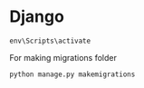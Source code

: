 # Django

    env\Scripts\activate   
    
For making migrations folder   

    python manage.py makemigrations
